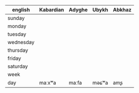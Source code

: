 



|english|Kabardian|Adyghe|Ubykh|Abkhaz|
|--------|---|-|-|-|
|sunday|||||
|monday|||||
|tuesday|||||
|wednesday|||||
|thursday|||||
|friday|||||
|saturday|||||
|week|||||
|day |maːxʷa|maːfa|məɕʷa|amʂ|
